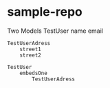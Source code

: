 # sample-repo


Two Models
	TestUser
		name
		email
		
	TestUserAdress
		street1
		street2
		
	TestUser
		embedsOne
			TestUserAdress